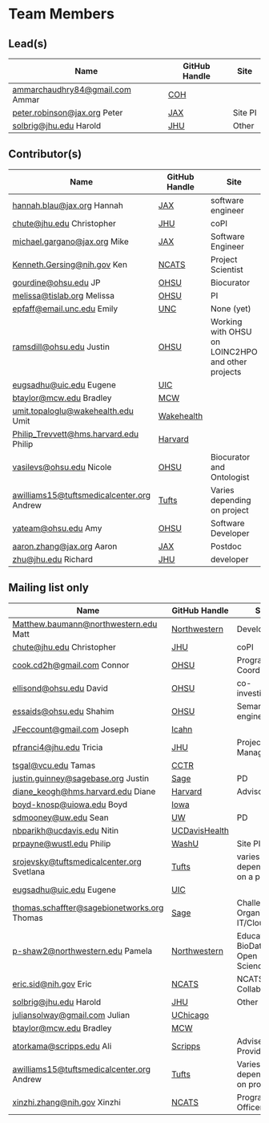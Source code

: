 # Team Members

## Lead(s)
Name | GitHub Handle | Site
-- | -- | --
ammarchaudhry84@gmail.com Ammar | [COH](COH) | 
peter.robinson@jax.org Peter | [JAX](JAX) | Site PI
solbrig@jhu.edu Harold | [JHU](JHU) | Other

## Contributor(s)
Name | GitHub Handle | Site
-- | -- | --
hannah.blau@jax.org Hannah | [JAX](JAX) | software engineer
chute@jhu.edu Christopher | [JHU](JHU) | coPI
michael.gargano@jax.org Mike | [JAX](JAX) | Software Engineer
Kenneth.Gersing@nih.gov Ken | [NCATS](NCATS) | Project Scientist
gourdine@ohsu.edu JP | [OHSU](OHSU) | Biocurator
melissa@tislab.org Melissa | [OHSU](OHSU) | PI
epfaff@email.unc.edu Emily | [UNC](UNC) | None (yet)
ramsdill@ohsu.edu Justin | [OHSU](OHSU) | Working with OHSU on LOINC2HPO and other projects
eugsadhu@uic.edu Eugene | [UIC](UIC) | 
btaylor@mcw.edu Bradley | [MCW](MCW) | 
umit.topaloglu@wakehealth.edu Umit | [Wakehealth](Wakehealth) | 
Philip_Trevvett@hms.harvard.edu Philip | [Harvard](Harvard) | 
vasilevs@ohsu.edu Nicole | [OHSU](OHSU) | Biocurator and Ontologist
awilliams15@tuftsmedicalcenter.org Andrew | [Tufts](Tufts) | Varies depending on project
yateam@ohsu.edu Amy | [OHSU](OHSU) | Software Developer
aaron.zhang@jax.org Aaron | [JAX](JAX) | Postdoc
zhu@jhu.edu Richard | [JHU](JHU) | developer

## Mailing list only
Name | GitHub Handle | Site
-- | -- | --
Matthew.baumann@northwestern.edu Matt | [Northwestern](Northwestern) | Developer
chute@jhu.edu Christopher | [JHU](JHU) | coPI
cook.cd2h@gmail.com Connor | [OHSU](OHSU) | Program Coordinator
ellisond@ohsu.edu David | [OHSU](OHSU) | co-investigator
essaids@ohsu.edu Shahim | [OHSU](OHSU) | Semantic engineer 
JFeccount@gmail.com Joseph | [Icahn](Icahn) | 
pfranci4@jhu.edu Tricia | [JHU](JHU) | Project Manager
tsgal@vcu.edu Tamas | [CCTR](CCTR) | 
justin.guinney@sagebase.org Justin | [Sage](Sage) | PD
diane_keogh@hms.harvard.edu Diane | [Harvard](Harvard) | Advisor
boyd-knosp@uiowa.edu Boyd | [Iowa](Iowa) | 
sdmooney@uw.edu Sean | [UW](UW) | PD
nbparikh@ucdavis.edu Nitin | [UCDavisHealth](UCDavisHealth) | 
prpayne@wustl.edu Philip | [WashU](WashU) | Site PI
srojevsky@tuftsmedicalcenter.org Svetlana | [Tufts](Tufts) | varies depending on a project
eugsadhu@uic.edu Eugene | [UIC](UIC) | 
thomas.schaffter@sagebionetworks.org Thomas | [Sage](Sage) | Challenge Organization, IT/Cloud
p-shaw2@northwestern.edu Pamela | [Northwestern](Northwestern) | Education, BioData Club, Open Science
eric.sid@nih.gov Eric | [NCATS](NCATS) | NCATS/ORDR Collaborator
solbrig@jhu.edu Harold | [JHU](JHU) | Other
juliansolway@gmail.com Julian | [UChicago](UChicago) | 
btaylor@mcw.edu Bradley | [MCW](MCW) | 
atorkama@scripps.edu Ali | [Scripps](Scripps) | Adviser, Data Provider
awilliams15@tuftsmedicalcenter.org Andrew | [Tufts](Tufts) | Varies depending on project
xinzhi.zhang@nih.gov Xinzhi | [NCATS](NCATS) | Program Officer

